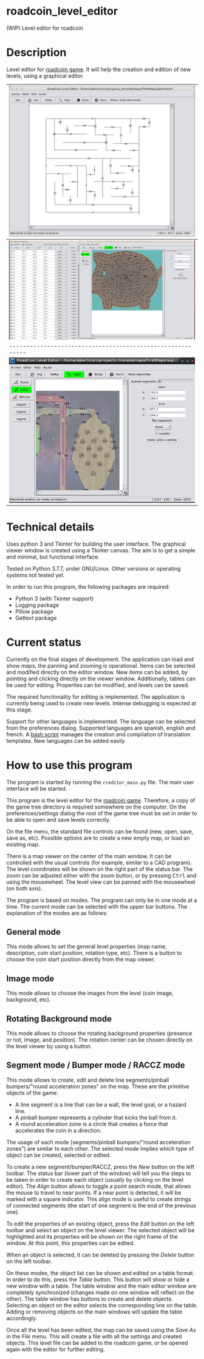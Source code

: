 # roadcoin_level_editor
(WIP) Level editor for roadcoin

# Description

Level editor for [roadcoin game](https://github.com/AlCastilloBa/roadcoin). It will help the creation and edition of new levels, using a graphical editor.

| ![Screenshot_001](/images/screenshots/screenshot_001.png) |
|---------------------------------------------------------- |
|![Screenshot_003](/images/screenshots/screenshot_003.png)  |
| ----------------------------------------------------------|
| ![Screenshot_002](/images/screenshots/screenshot_002.png) | 

# Technical details

Uses python 3 and Tkinter for building the user interface. The graphical viewer window is created using a Tkinter canvas. The aim is to get a simple and minimal, but functional interface.

Tested on Python 3.7.7, under GNU/Linux. Other versions or operating systems not tested yet.

In order to run this program, the following packages are required:
* Python 3 (with Tkinter support)
* Logging package
* Pillow package
* Gettext package

# Current status

Currently on the final stages of development. The application can load and show maps, the panning and zooming is operational. Items can be selected and modified directly on the editor window. New items can be added, by pointing and clicking directly on the viewer window. Additionally, tables can be used for editing. Properties can be modified, and levels can be saved.

The required funcitonality for editing is implemented. The application is currently being used to create new levels. Intense debugging is expected at this stage.

Support for other languages is implemented. The language can be selected from the preferences dialog. Supported languages are spanish, english and french. A [bash script](https://github.com/AlCastilloBa/roadcoin_level_editor/locales/locales_mgmt_script) manages the creation and compilation of translation templates. New languages can be added easily.

# How to use this program

The program is started by running the ```rceditor_main.py``` file. The main user interface will be started.

This program is the level editor for the [roadcoin game](https://github.com/AlCastilloBa/roadcoin). Therefore, a copy of the game tree directory is required somewhere on the computer. On the preferences/settings dialog the root of the game tree must be set in order to be able to open and save levels correctly.

On the file menu, the standard file controls can be found (new, open, save, save as, etc). Possible options are to create a new empty map, or load an existing map.

There is a map viewer on the center of the main window. It can be controlled with the usual controls (for example, similar to a CAD program). The level coordinates will be shown on the right part of the status bar. The zoom can be adjusted either with the zoom button, or by pressing <kbd>Ctrl</kbd> and using the mousewheel. The level view can be panned with the mousewheel (on both axis).

The program is based on modes. The program can only be in one mode at a time. The current mode can be selected with the upper bar buttons. The explanation of the modes are as follows:

## General mode
This mode allows to set the general level properties (map name, description, coin start position, rotation type, etc). There is a button to choose the coin start position directly from the map viewer.

## Image mode
This mode allows to choose the images from the level (coin image, background, etc).

## Rotating Background mode
This mode allows to choose the rotating background properties (presence or not, image, and position). The rotation center can be chosen directly on the level viewer by using a button.

## Segment mode / Bumper mode / RACCZ mode
This mode allows to create, edit and delete line segments/pinball bumpers/"round acceleration zones" on the map. These are the primitive objects of the game:
* A line segment is a line that can be a wall, the level goal, or a hazard line.
* A pinball bumper represents a cylinder that kicks the ball from it.
* A round acceleration zone is a circle that creates a force that accelerates the coin in a direction.

The usage of each mode (segments/pinball bumpers/"round acceleration zones") are similar to each other. The selected mode implies which type of object can be created, selected or edited.

To create a new segment/bumper/RACCZ, press the *New* button on the left toolbar. The status bar (lower part of the window) will tell you the steps to be taken in order to create each object (usually by clicking on the level editor). The *Align* button allows to toggle a point search mode, that allows the mouse to travel to near points. If a near point is detected, it will be marked with a square indicator. This align mode is useful to create strings of connected segments (the start of one segment is the end of the previous one).

To edit the properties of an existing object, press the *Edit* button on the left toolbar and select an object on the level viewer. The selected object will be highlighted and its properties will be shown on the right frame of the window. At this point, this properties can be edited.

When an object is selected, it can be deleted by pressing the *Delete* button on the left toolbar.

On these modes, the object list can be shown and edited on a table format. In order to do this, press the *Table* button. This button will show or hide a new window with a table. The table window and the main editor window are completely synchronized (changes made on one window will reflect on the other). The table window has buttons to create and delete objects. Selecting an object on the editor selects the corresponding line on the table. Adding or removing objects on the main windows will update the table accordingly.


Once all the level has been edited, the map can be saved using the *Save As* in the *File* menu. This will create a file with all the settings and created objects. This level file can be added to the roadcoin game, or be opened again with the editor for further editing.

